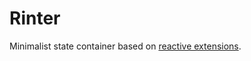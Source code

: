 # Rinter

Minimalist state container based on [reactive extensions].

[reactive extensions]: https://github.com/ReactiveX/rxjs
